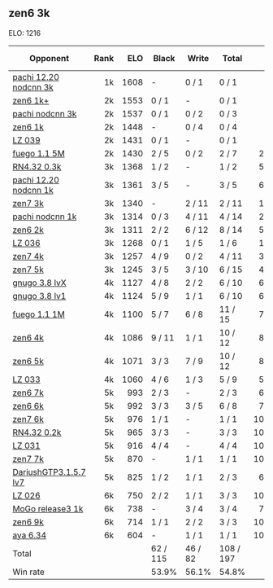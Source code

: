 ## zen6 3k ##

ELO: 1216

Opponent | Rank | ELO | Black | Write | Total | Win rate
---------|-----:|----:|-------|-------|-------|-------:
[pachi 12.20 nodcnn 3k](pachi%2012.20%20nodcnn%203k.md) | 1k | 1608 | - | 0 / 1 | 0 / 1 | 0.0%
[zen6 1k+](zen6%201k+.md) | 2k | 1553 | 0 / 1 | - | 0 / 1 | 0.0%
[pachi nodcnn 3k](pachi%20nodcnn%203k.md) | 2k | 1537 | 0 / 1 | 0 / 2 | 0 / 3 | 0.0%
[zen6 1k](zen6%201k.md) | 2k | 1448 | - | 0 / 4 | 0 / 4 | 0.0%
[LZ 039](LZ%20039.md) | 2k | 1431 | 0 / 1 | - | 0 / 1 | 0.0%
[fuego 1.1 5M](fuego%201.1%205M.md) | 2k | 1430 | 2 / 5 | 0 / 2 | 2 / 7 | 28.6%
[RN4.32 0.3k](RN4.32%200.3k.md) | 3k | 1368 | 1 / 2 | - | 1 / 2 | 50.0%
[pachi 12.20 nodcnn 1k](pachi%2012.20%20nodcnn%201k.md) | 3k | 1361 | 3 / 5 | - | 3 / 5 | 60.0%
[zen7 3k](zen7%203k.md) | 3k | 1340 | - | 2 / 11 | 2 / 11 | 18.2%
[pachi nodcnn 1k](pachi%20nodcnn%201k.md) | 3k | 1314 | 0 / 3 | 4 / 11 | 4 / 14 | 28.6%
[zen6 2k](zen6%202k.md) | 3k | 1311 | 2 / 2 | 6 / 12 | 8 / 14 | 57.1%
[LZ 036](LZ%20036.md) | 3k | 1268 | 0 / 1 | 1 / 5 | 1 / 6 | 16.7%
[zen7 4k](zen7%204k.md) | 3k | 1257 | 4 / 9 | 0 / 2 | 4 / 11 | 36.4%
[zen7 5k](zen7%205k.md) | 3k | 1245 | 3 / 5 | 3 / 10 | 6 / 15 | 40.0%
[gnugo 3.8 lvX](gnugo%203.8%20lvX.md) | 4k | 1127 | 4 / 8 | 2 / 2 | 6 / 10 | 60.0%
[gnugo 3.8 lv1](gnugo%203.8%20lv1.md) | 4k | 1124 | 5 / 9 | 1 / 1 | 6 / 10 | 60.0%
[fuego 1.1 1M](fuego%201.1%201M.md) | 4k | 1100 | 5 / 7 | 6 / 8 | 11 / 15 | 73.3%
[zen6 4k](zen6%204k.md) | 4k | 1086 | 9 / 11 | 1 / 1 | 10 / 12 | 83.3%
[zen6 5k](zen6%205k.md) | 4k | 1071 | 3 / 3 | 7 / 9 | 10 / 12 | 83.3%
[LZ 033](LZ%20033.md) | 4k | 1060 | 4 / 6 | 1 / 3 | 5 / 9 | 55.6%
[zen6 7k](zen6%207k.md) | 5k | 993 | 2 / 3 | - | 2 / 3 | 66.7%
[zen6 6k](zen6%206k.md) | 5k | 992 | 3 / 3 | 3 / 5 | 6 / 8 | 75.0%
[zen7 6k](zen7%206k.md) | 5k | 976 | 1 / 1 | - | 1 / 1 | 100.0%
[RN4.32 0.2k](RN4.32%200.2k.md) | 5k | 965 | 3 / 3 | - | 3 / 3 | 100.0%
[LZ 031](LZ%20031.md) | 5k | 916 | 4 / 4 | - | 4 / 4 | 100.0%
[zen7 7k](zen7%207k.md) | 5k | 870 | - | 1 / 1 | 1 / 1 | 100.0%
[DariushGTP3.1.5.7 lv7](DariushGTP3.1.5.7%20lv7.md) | 5k | 825 | 1 / 2 | 1 / 1 | 2 / 3 | 66.7%
[LZ 026](LZ%20026.md) | 6k | 750 | 2 / 2 | 1 / 1 | 3 / 3 | 100.0%
[MoGo release3 1k](MoGo%20release3%201k.md) | 6k | 738 | - | 3 / 4 | 3 / 4 | 75.0%
[zen6 9k](zen6%209k.md) | 6k | 714 | 1 / 1 | 2 / 2 | 3 / 3 | 100.0%
[aya 6.34](aya%206.34.md) | 6k | 604 | - | 1 / 1 | 1 / 1 | 100.0%
Total | | | 62 / 115 | 46 / 82 | 108 / 197 | 
Win rate| | | 53.9% | 56.1% | 54.8% | 
